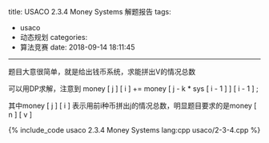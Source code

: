 title: USACO 2.3.4 Money Systems 解题报告
tags:
  - usaco
  - 动态规划
categories:
  - 算法竞赛
date: 2018-09-14 18:11:45
---

题目大意很简单，就是给出钱币系统，求能拼出V的情况总数

可以用DP求解，注意到 money [ j ] [ i ] += money [ j - k * sys [ i - 1 ] ] [ i - 1 ] ;

其中money [ j ] [ i ] 表示用前i种币拼出j的情况总数，明显题目要求的是money [ n ] [ v ]

{% include_code usaco 2.3.4 Money Systems lang:cpp usaco/2-3-4.cpp %}